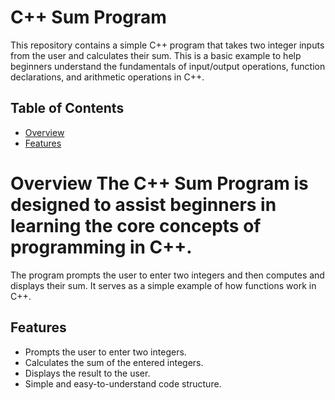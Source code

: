 # C++ Sum Program
This repository contains a simple C++ program that takes two integer inputs from the user and calculates their sum.
This is a basic example to help beginners understand the fundamentals of input/output operations, function declarations, and arithmetic operations in C++.
## Table of Contents
- [Overview](#overview)
-  [Features](#features)
  # Overview The C++ Sum Program is designed to assist beginners in learning the core concepts of programming in C++.
The program prompts the user to enter two integers and then computes and displays their sum. It serves as a simple example of how functions work in C++.
## Features
- Prompts the user to enter two integers.
- Calculates the sum of the entered integers.
- Displays the result to the user.
- Simple and easy-to-understand code structure.
